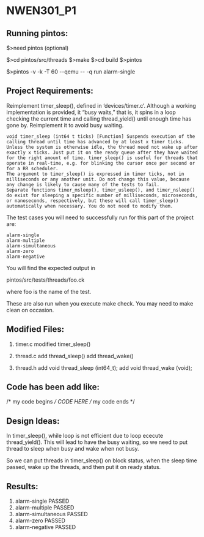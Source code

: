 # NWEN301_P1

## Running pintos:
$>need pintos (optional)

$>cd pintos/src/threads
$>make
$>cd build
$>pintos

$>pintos -v -k -T 60 --qemu -- -q run alarm-single

## Project Requirements:
Reimplement timer_sleep(), defined in ‘devices/timer.c’. Although a working implementation is provided, it “busy waits,” that is, it spins in a loop checking the current time and calling thread_yield() until enough time has gone by. Reimplement it to avoid busy waiting.

    void timer_sleep (int64 t ticks) [Function] Suspends execution of the calling thread until time has advanced by at least x timer ticks. Unless the system is otherwise idle, the thread need not wake up after exactly x ticks. Just put it on the ready queue after they have waited for the right amount of time. timer_sleep() is useful for threads that operate in real-time, e.g. for blinking the cursor once per second or for a RR scheduler.
    The argument to timer_sleep() is expressed in timer ticks, not in milliseconds or any another unit. Do not change this value, because any change is likely to cause many of the tests to fail.
    Separate functions timer_msleep(), timer_usleep(), and timer_nsleep() do exist for sleeping a specific number of milliseconds, microseconds, or nanoseconds, respectively, but these will call timer_sleep() automatically when necessary. You do not need to modify them. 

The test cases you will need to successfully run for this part of the project are:

    alarm-single
    alarm-multiple
    alarm-simultaneous
    alarm-zero
    alarm-negative 

You will find the expected output in

pintos/src/tests/threads/foo.ck

where foo is the name of the test.

These are also run when you execute make check. You may need to make clean on occasion. 

## Modified Files:
1) timer.c
modified timer_sleep()

2) thread.c
add thread_sleep()
add thread_wake()

3) thread.h
add void thread_sleep (int64_t);
add void thread_wake (void);

## Code has been add like:
/* my code begins */
CODE HERE
/* my code ends */

## Design Ideas:
In timer_sleep(), while loop is not efficient due to loop ececute thread_yield(). This will lead to have the busy waiting, so we need to put thread to sleep when busy and wake when not busy.

So we can put threads in timer_sleep() on block status, when the sleep time passed, wake up the threads, and then put it on ready status.

## Results:
1) alarm-single        PASSED
2) alarm-multiple      PASSED
3) alarm-simultaneous  PASSED
4) alarm-zero          PASSED
5) alarm-negative      PASSED
